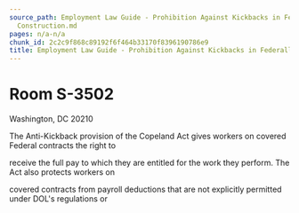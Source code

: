 ```yaml
---
source_path: Employment Law Guide - Prohibition Against Kickbacks in Federally Funded
  Construction.md
pages: n/a-n/a
chunk_id: 2c2c9f868c89192f6f464b33170f8396190786e9
title: Employment Law Guide - Prohibition Against Kickbacks in Federally Funded Construction
---
```

# Room S-3502

Washington, DC 20210

The Anti-Kickback provision of the Copeland Act gives workers on covered Federal contracts the right to

receive the full pay to which they are entitled for the work they perform. The Act also protects workers on

covered contracts from payroll deductions that are not explicitly permitted under DOL's regulations or

